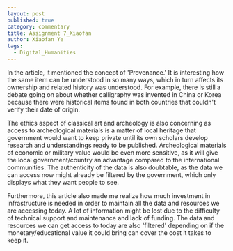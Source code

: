 ```yaml
---
layout: post
published: true
category: commentary
title: Assignment 7_Xiaofan
author: Xiaofan Ye
tags:
  - Digital_Humanities
---
```

In the article, it mentioned the concept of 'Provenance.' It is interesting how the same item can be understood in so many ways, which in turn affects its ownership and related history was understood. For example, there is still a debate going on about whether calligraphy was invented in China or Korea because there were historical items found in both countries that couldn't verify their date of origin. 

The ethics aspect of classical art and archeology is also concerning as access to archeological materials is a matter of local heritage that government would want to keep private until its own scholars develop research and understandings ready to be published. Archeological materials of economic or military value would be even more sensitive, as it will give the local government/country an advantage compared to the international communities. The authenticity of the data is also doubtable, as the data we can access now might already be filtered by the government, which only displays what they want people to see.

Furthermore, this article also made me realize how much investment in infrastructure is needed in order to maintain all the data and resources we are accessing today. A lot of information might be lost due to the difficulty of technical support and maintenance and lack of funding. The data and resources we can get access to today are also 'filtered' depending on if the monetary/educational value it could bring can cover the cost it takes to keep it.
